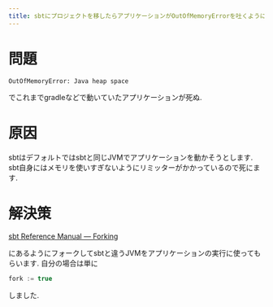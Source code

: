 ```yaml
---
title: sbtにプロジェクトを移したらアプリケーションがOutOfMemoryErrorを吐くようになった時の対処法
---
```


# 問題

~~~
OutOfMemoryError: Java heap space
~~~

でこれまでgradleなどで動いていたアプリケーションが死ぬ.

# 原因

sbtはデフォルトではsbtと同じJVMでアプリケーションを動かそうとします.
sbt自身にはメモリを使いすぎないようにリミッターがかかっているので死にます.

# 解決策

[sbt Reference Manual — Forking](https://www.scala-sbt.org/1.x/docs/Forking.html)

にあるようにフォークしてsbtと違うJVMをアプリケーションの実行に使ってもらいます.
自分の場合は単に

~~~scala
fork := true
~~~

しました.
